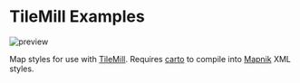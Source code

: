 # TileMill Examples

![preview](https://github.com/mapbox/tilemill_examples/raw/master/preview.png)

Map styles for use with [TileMill][1]. Requires [carto][2] to compile into [Mapnik][3] XML styles.

[1]: http://github.com/mapbox/tilemill
[2]: http://github.com/mapbox/carto
[3]: http://mapnik.org/
